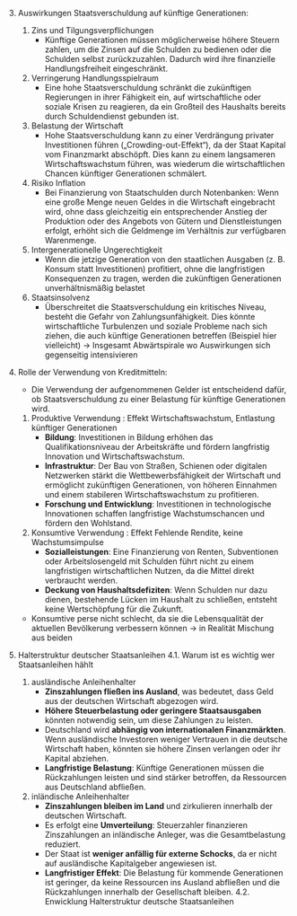 3. Auswirkungen Staatsverschuldung auf künftige Generationen:
	1. Zins und Tilgungsverpflichungen
		- Künftige Generationen müssen möglicherweise höhere Steuern zahlen, um die Zinsen auf die Schulden zu bedienen oder die Schulden selbst zurückzuzahlen. Dadurch wird ihre finanzielle Handlungsfreiheit eingeschränkt.
	2. Verringerung Handlungsspielraum
	     - Eine hohe Staatsverschuldung schränkt die zukünftigen Regierungen in ihrer Fähigkeit ein, auf wirtschaftliche oder soziale Krisen zu reagieren, da ein Großteil des Haushalts bereits durch Schuldendienst gebunden ist.
	3. Belastung der Wirtschaft
		 - Hohe Staatsverschuldung kann zu einer Verdrängung privater Investitionen führen („Crowding-out-Effekt“), da der Staat Kapital vom Finanzmarkt abschöpft. Dies kann zu einem langsameren Wirtschaftswachstum führen, was wiederum die wirtschaftlichen Chancen künftiger Generationen schmälert.
	4. Risiko Inflation
	     - Bei Finanzierung von Staatschulden durch Notenbanken: 
	     Wenn eine große Menge neuen Geldes in die Wirtschaft eingebracht wird, ohne dass gleichzeitig ein entsprechender Anstieg der Produktion oder des Angebots von Gütern und Dienstleistungen erfolgt, erhöht sich die Geldmenge im Verhältnis zur verfügbaren Warenmenge.
	5. Intergenerationelle Ungerechtigkeit
		 - Wenn die jetzige Generation von den staatlichen Ausgaben (z. B. Konsum statt Investitionen) profitiert, ohne die langfristigen Konsequenzen zu tragen, werden die zukünftigen Generationen unverhältnismäßig belastet
	6. Staatsinsolvenz
		 - Überschreitet die Staatsverschuldung ein kritisches Niveau, besteht die Gefahr von Zahlungsunfähigkeit. Dies könnte wirtschaftliche Turbulenzen und soziale Probleme nach sich ziehen, die auch künftige Generationen betreffen (Beispiel hier vielleicht)
	-> Insgesamt Abwärtspirale wo Auswirkungen sich gegenseitig intensivieren
	
3. Rolle der Verwendung von Kreditmitteln: 

	  - Die Verwendung der aufgenommenen Gelder ist entscheidend dafür, ob Staatsverschuldung zu einer Belastung für künftige Generationen wird.
	
	 1. Produktive Verwendung : Effekt Wirtschaftswachstum, Entlastung künftiger Generationen
		 - **Bildung**: Investitionen in Bildung erhöhen das Qualifikationsniveau der Arbeitskräfte und fördern langfristig Innovation und Wirtschaftswachstum.
		 - **Infrastruktur**: Der Bau von Straßen, Schienen oder digitalen Netzwerken stärkt die Wettbewerbsfähigkeit der Wirtschaft und ermöglicht zukünftigen Generationen, von höheren Einnahmen und einem stabileren Wirtschaftswachstum zu profitieren.
		 - **Forschung und Entwicklung**: Investitionen in technologische Innovationen schaffen langfristige Wachstumschancen und fördern den Wohlstand.
	 2. Konsumtive Verwendung : Effekt Fehlende Rendite, keine Wachstumsimpulse
		 - **Sozialleistungen**: Eine Finanzierung von Renten, Subventionen oder Arbeitslosengeld mit Schulden führt nicht zu einem langfristigen wirtschaftlichen Nutzen, da die Mittel direkt verbraucht werden.
		 - **Deckung von Haushaltsdefiziten**: Wenn Schulden nur dazu dienen, bestehende Lücken im Haushalt zu schließen, entsteht keine Wertschöpfung für die Zukunft.
	- Konsumtive perse nicht schlecht, da sie die Lebensqualität der aktuellen Bevölkerung verbessern können -> in Realität Mischung aus beiden
	
4.  Halterstruktur deutscher Staatsanleihen
	4.1. Warum ist es wichtig wer Staatsanleihen hählt
	 1. ausländische Anleihenhalter 
		 - **Zinszahlungen fließen ins Ausland**, was bedeutet, dass Geld aus der deutschen Wirtschaft abgezogen wird.
		- **Höhere Steuerbelastung oder geringere Staatsausgaben** könnten notwendig sein, um diese Zahlungen zu leisten.
		- Deutschland wird **abhängig von internationalen Finanzmärkten**. Wenn ausländische Investoren weniger Vertrauen in die deutsche Wirtschaft haben, könnten sie höhere Zinsen verlangen oder ihr Kapital abziehen.
		- **Langfristige Belastung**: Künftige Generationen müssen die Rückzahlungen leisten und sind stärker betroffen, da Ressourcen aus Deutschland abfließen.
	 2. inländische Anleihenhalter
		- **Zinszahlungen bleiben im Land** und zirkulieren innerhalb der deutschen Wirtschaft.
		- Es erfolgt eine **Umverteilung**: Steuerzahler finanzieren Zinszahlungen an inländische Anleger, was die Gesamtbelastung reduziert.
		- Der Staat ist **weniger anfällig für externe Schocks**, da er nicht auf ausländische Kapitalgeber angewiesen ist.
		- **Langfristiger Effekt**: Die Belastung für kommende Generationen ist geringer, da keine Ressourcen ins Ausland abfließen und die Rückzahlungen innerhalb der Gesellschaft bleiben.
	4.2. Enwicklung Halterstruktur deutsche Staatsanleihen

